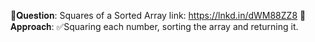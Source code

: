 📌𝐐𝐮𝐞𝐬𝐭𝐢𝐨𝐧: Squares of a Sorted Array
link: https://lnkd.in/dWM88ZZ8
📌 𝐀𝐩𝐩𝐫𝐨𝐚𝐜𝐡:
✅Squaring each number, sorting the array and returning it.
